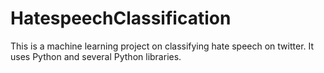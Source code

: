# HatespeechClassification
This is a machine learning project on classifying hate speech on twitter. It uses Python and several Python libraries.
